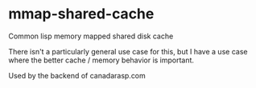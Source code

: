 # mmap-shared-cache

Common lisp memory mapped shared disk cache

There isn't a particularly general use case for this, but I have a use case where the better cache / memory behavior is important.

Used by the backend of canadarasp.com
